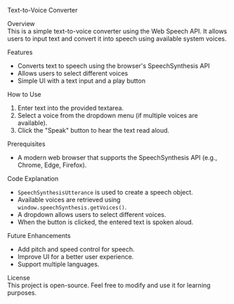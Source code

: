  Text-to-Voice Converter  

 Overview  
This is a simple text-to-voice converter using the Web Speech API. It allows users to input text and convert it into speech using available system voices.  

 Features  
- Converts text to speech using the browser's SpeechSynthesis API  
- Allows users to select different voices  
- Simple UI with a text input and a play button  

 How to Use  
1. Enter text into the provided textarea.  
2. Select a voice from the dropdown menu (if multiple voices are available).  
3. Click the "Speak" button to hear the text read aloud.  

 Prerequisites  
- A modern web browser that supports the SpeechSynthesis API (e.g., Chrome, Edge, Firefox).  

 Code Explanation  
- `SpeechSynthesisUtterance` is used to create a speech object.  
- Available voices are retrieved using `window.speechSynthesis.getVoices()`.  
- A dropdown allows users to select different voices.  
- When the button is clicked, the entered text is spoken aloud.  

 Future Enhancements  
- Add pitch and speed control for speech.  
- Improve UI for a better user experience.  
- Support multiple languages.  

 License  
This project is open-source. Feel free to modify and use it for learning purposes. 
